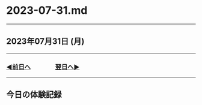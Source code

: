 # 2023-07-31.md

---

## 2023年07月31日 (月)

---

### [◀️前日へ](https://github.com/yuasys/chatty-journal/blob/main/2023/07/2023-07-30.md)&emsp;&emsp;&emsp;&emsp;[翌日へ▶️](https://github.com/yuasys/chatty-journal/blob/main/2023/08/2023-08-01.md)

---

## 今日の体験記録

